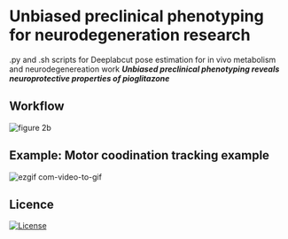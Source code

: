 # Unbiased preclinical phenotyping for neurodegeneration research

.py and .sh scripts for Deeplabcut pose estimation for in vivo metabolism and neurodegenereation work
***Unbiased preclinical phenotyping reveals neuroprotective properties of pioglitazone***

## Workflow 

 ![figure 2b](https://github.com/user-attachments/assets/767d3300-5c4d-4212-9c1c-5a72b74ec6ca)

## Example: Motor coodination tracking example

![ezgif com-video-to-gif](https://github.com/EdH66/Motor_trackbydrug/assets/66481365/10b28178-9980-40cc-aba6-465285f725b8)


## Licence

[![License](https://img.shields.io/badge/License-CC--BY--NC_4.0_International_license.-blue)](#license)
